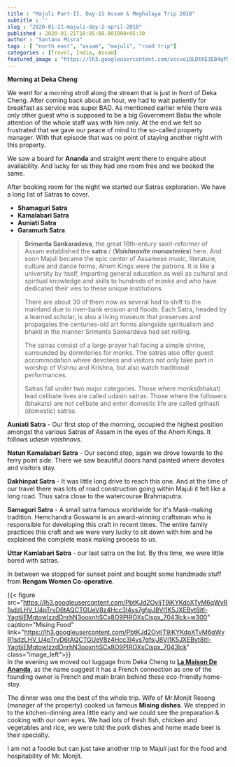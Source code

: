 ```yaml
---
title : "Majuli Part-II, Day-11 Assam & Meghalaya Trip 2018"
subtitle : ''
slug : "2020-01-21-majuli-day-2-april-2018"
published : 2020-01-21T10:05:00.001000+05:30
author : "Santanu Misra"
tags : [ "north east", "assam", "majuli", "road trip"]
categories : [Travel, India, Assam]
featured_image : "https://lh3.googleusercontent.com/vccvo1OLDtKE3EB4qP51H8ptNW4HFCqagAC7SHXkhftYEbzHfi8GoeJd4330R-i_fV7w0evMq4AKYRjDxhuBt08dBeg-F2LHtYckv7CY-A4lU777FQs_C26jphW3CTc8FyRdCwtN0xc"
---
```

**Morning at Deka Cheng**  

We went for a morning stroll along the stream that is just in front of Deka Cheng. After coming back about an hour, we had to wait patiently for breakfast as service was super BAD. As mentioned earlier while there was only other guest who is supposed to be a big Government Babu the whole attention of the whole staff was with him only. At the end we felt so frustrated that we gave our peace of mind to the so-called property manager. With that episode that was no point of staying another night with this property.

We saw a board for **Ananda** and straight went there to enquire about availability. And lucky for us they had one room free and we booked the same.

After booking room for the night we started our Satras exploration. We have a long list of Satras to cover.   

* **Shamaguri Satra**
* **Kamalabari Satra**  
* **Auniati Satra**
* **Garamurh Satra**

 >**Srimanta Sankaradeva**, the great 16th-entury saint-reformer of Assam established the **satra** / (***Vaishnavite monasteries***) here. And soon Majuli  became the epic center of Assamese music, literature, culture and dance forms, Ahom Kings were the patrons.  It is like a university by itself, imparting general education as well as cultural and spiritual knowledge and skills to hundreds of monks and who have dedicated their vies to these unique institutions.  
>
>There are about 30 of them now as several had to shift to the mainland due to river-bank erosion and floods.  Each Satra, headed by a learned scholar, is also a living museum that preserves and propagates the centuries-old art forms alongside spiritualism and bhakti in the manner Srimanta Sankardeva had set rolling.
>
>The satras consist of a large prayer hall facing a simple shrine, surrounded by dormitories for monks. The satras also offer guest accommodation where devotees and visitors not only take part in worship of Vishnu and Krishna, but also watch traditional performances.
>
>Satras fall under two major categories. Those where monks(bhakat) lead celibate lives are called udasin satras. Those where the followers (bhakats) are not celibate and enter domestic life are called grihasti (domestic) satras.
>
**Auniati Satra** - Our first stop of the morning, occupied the highest position amongst the various Satras of Assam in the eyes of the Ahom Kings. It follows *udasin vaishnavs*.

**Natun Kamalabari Satra** - Our second stop, again we drove towards to the ferry point side. There we saw beautiful doors hand painted where devotes and visitors stay.

**Dakhinpat Satra** - It was little long drive to reach this one. And at the time of our travel there was lots of road construction going within Majuli it felt like a long road. Thus satra close to the watercourse Brahmaputra. 

**Samaguri Satra** - A small satra famous worldwide for it's Mask-making tradition. Hemchandra Goswami is an award-winning craftsman who is responsible for developing this craft in recent times. The entire family practices this craft and we were very lucky to sit down with him and he explained the complete mask making process to us.

**Uttar Kamlabari Satra** - our last satra on the list. By this time, we were little bored with satras. 

In between we stopped for sunset point and bought some handmade stuff from **Rengam Women Co-operative**.

{{< figure src="https://lh3.googleusercontent.com/PbtKJd2OvIjT9jKYKdoXTvM6qWvR1sdzLHV_U4pTrvD6tAQCTGUeV8z4Hcc3l4ys7gfsjJ8VI1K5JXEByt8itl-YagtjiEMqtowIzzdDnrhN3ooxnhSCx8O9PIROXsCispx_7043lck=w300" caption="Mising Food" link="https://lh3.googleusercontent.com/PbtKJd2OvIjT9jKYKdoXTvM6qWvR1sdzLHV_U4pTrvD6tAQCTGUeV8z4Hcc3l4ys7gfsjJ8VI1K5JXEByt8itl-YagtjiEMqtowIzzdDnrhN3ooxnhSCx8O9PIROXsCispx_7043lck" class="image_left">}}  
In the evening we moved out luggage from Deka Cheng to [**La Maison De Ananda**](https://www.tripadvisor.in/Hotel_Review-g1207703-d2444807-Reviews-La_Maison_de_Ananda-Majuli_Jorhat_District_Assam.html), as the name suggest it has a French connection as one of the founding owner is French and main brain behind these eco-friendly home-stay.  

The dinner was one the best of the whole trip. Wife of Mr.Monjit Resong (manager of the property) cooked us famous **Mising dishes**. We stepped in to the kitchen-dinning area little early and we could see the preparation & cooking with our own eyes. We had lots of fresh fish, chicken and vegetables and rice, we were told the pork dishes and home made beer is their specialty.  

I am not a foodie but can just take another trip to Majuli just for the food and hospitability of Mr. Monjit. 

 

